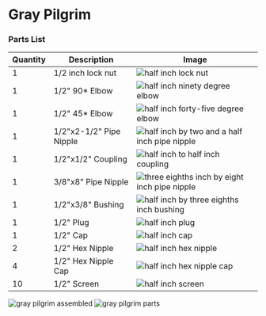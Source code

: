# Gray Pilgrim
### Parts List
| Quantity | Description | Image |
| --------- | ------------ | --------|
| 1 | 1/2 inch lock nut | ![half inch lock nut](imageRef) |
| 1 | 1/2" 90* Elbow | ![half inch ninety degree elbow](imageRef) |
| 1 | 1/2" 45* Elbow | ![half inch forty-five degree elbow](imageRef) |
| 1 | 1/2"x2-1/2" Pipe Nipple | ![half inch by two and a half inch pipe nipple](imageRef) |
| 1 | 1/2"x1/2" Coupling | ![half inch to half inch coupling](imageRef) |
| 1 | 3/8"x8" Pipe Nipple | ![three eighths inch by eight inch pipe nipple](imageRef) |
| 1 | 1/2"x3/8" Bushing | ![half inch by three eighths inch bushing](imageRef) |
| 1 | 1/2" Plug | ![half inch plug](imageRef) |
| 1 | 1/2" Cap | ![half inch cap](imageRef) |
| 2 | 1/2" Hex Nipple | ![half inch hex nipple](imageRef) |
| 4 | 1/2" Hex Nipple Cap | ![half inch hex nipple cap](imageRef) |
| 10 | 1/2" Screen | ![half inch screen](imageRef) |

![gray pilgrim assembled](https://gruntproof.github.io/IMG_4421.jpeg)
![gray pilgrim parts](https://gruntproof.github.io/IMG_4422.jpeg)
